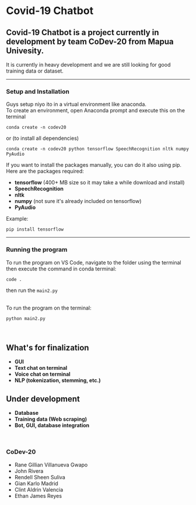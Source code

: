 # Covid-19 Chatbot
## Covid-19 Chatbot is a project currently in development by team CoDev-20 from Mapua Univesity.

It is currently in heavy development and we are still looking for good training data or dataset.

---

### Setup and Installation

Guys setup niyo ito in a virtual environment like anaconda.<br>
To create an environment, open Anaconda prompt and execute this on the terminal
```
conda create -n codev20
```
or (to install all dependencies)
```
conda create -n codev20 python tensorflow SpeechRecognition nltk numpy PyAudio
```
If you want to install the packages manually, you can do it also using pip. Here are the packages required:
<ul><li> <b>tensorflow</b> (400+ MB size so it may take a while download and install)</li>
<li> <b>SpeechRecognition</b></li>
<li> <b>nltk</b></li>
<li> <b>numpy</b> (not sure it's already included on tensorflow)</li>
<li> <b>PyAudio</b></li></ul>

Example:
```
pip install tensorflow
```

---

### Running the program

To run the program on VS Code, navigate to the folder using the terminal then execute the command in conda terminal:
```
code .
```
then run the ```main2.py```

<br>To run the program on the terminal:

```
python main2.py
```
<br>

## What's for finalization
<ul>
<li> <b>GUI</b> </li>
<li> <b>Text chat on terminal</b> </li>
<li> <b>Voice chat on terminal</b></li>
<li> <b>NLP (tokenization, stemming, etc.)</b></li>
</ul>

## Under development
<ul>
<li> <b>Database</b></li>
<li> <b>Training data (Web scraping)</b></li>
<li> <b>Bot, GUI, database integration</b></li>
</ul>

<br>

### CoDev-20
- Rane Gillian Villanueva Gwapo
- John Rivera
- Rendell Sheen Suliva
- Gian Karlo Madrid
- Clint Aldrin Valencia
- Ethan James Reyes
